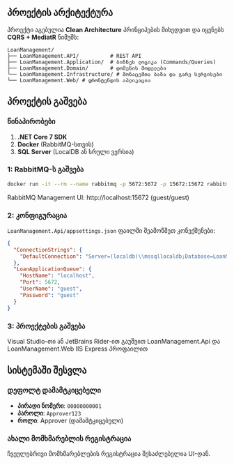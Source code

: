 
## პროექტის არქიტექტურა

პროექტი აგებულია **Clean Architecture** პრინციპების მიხედვით და იყენებს **CQRS + MediatR** ნიმუშს:

```
LoanManagement/
├── LoanManagement.API/          # REST API 
├── LoanManagement.Application/  # ბიზნეს ლოგიკა (Commands/Queries)
├── LoanManagement.Domain/       # დომენის მოდელები
└── LoanManagement.Infrastructure/ # მონაცემთა ბაზა და გარე სერვისები
└── LoanManagement.Web/ # ფრონტენდის აპლიკაცია
```

##  პროექტის გაშვება

### წინაპირობები

1. **.NET Core 7 SDK**
2. **Docker** (RabbitMQ-სთვის)
3. **SQL Server** (LocalDB ან სრული ვერსია)

### 1: RabbitMQ-ს გაშვება

```bash
docker run -it --rm --name rabbitmq -p 5672:5672 -p 15672:15672 rabbitmq:4-management
```

RabbitMQ Management UI: http://localhost:15672 (guest/guest)

### 2: კონფიგურაცია

`LoanManagement.Api/appsettings.json` ფაილში შეამოწმეთ კონექშენები:

```json
{
  "ConnectionStrings": {
    "DefaultConnection": "Server=(localdb)\\mssqllocaldb;Database=LoanManagementDb;Trusted_Connection=true;"
  },
  "LoanApplicationQueue": {
    "HostName": "localhost",
    "Port": 5672,
    "UserName": "guest",
    "Password": "guest"
  }
}
```

### 3: პროექტების გაშვება

Visual Studio-თი ან JetBrains Rider-ით გაუშვით LoanManagement.Api და LoanManagement.Web IIS Express პროფაილით 

## სისტემაში შესვლა

### დეფოლტ დამამტკიცებელი
- **პირადი ნომერი**: `00000000001`
- **პაროლი**: `Approver123`
- **როლი**: Approver (დამამტკიცებელი)

### ახალი მომხმარებლის რეგისტრაცია
ჩვეულებრივი მომხმარებლების რეგისტრაცია შესაძლებელია UI-დან.
